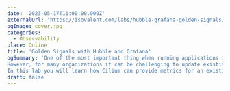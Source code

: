 ```yaml
---
date: '2023-05-17T11:00:00.000Z'
externalUrl: 'https://isovalent.com/labs/hubble-grafana-golden-signals/'
ogImage: cover.jpg
categories:
  - Observability
place: Online
title: 'Golden Signals with Hubble and Grafana'
ogSummary: 'One of the most important thing when running applications in an environment like Kubernetes is to have good observability and deep insights.
However, for many organizations it can be challenging to update existing applications to provide the observability you need. With Cilium, you can use the Hubble Layer 7 visibility functionality to get Prometheus metrics for your application without having to modify it at all.
In this lab you will learn how Cilium can provide metrics for an existing application with and without tracing functionality, and how you can use Grafana dashboards provided by Cilium to gain insight into how your application is behaving.'
draft: false
---
```

